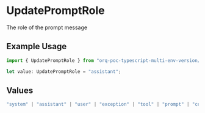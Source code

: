 # UpdatePromptRole

The role of the prompt message

## Example Usage

```typescript
import { UpdatePromptRole } from "orq-poc-typescript-multi-env-version/models/operations";

let value: UpdatePromptRole = "assistant";
```

## Values

```typescript
"system" | "assistant" | "user" | "exception" | "tool" | "prompt" | "correction" | "expected_output"
```